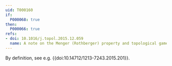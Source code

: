 ```yaml
---
uid: T000160
if:
  P000068: true
then:
  P000066: true
refs:
- doi: 10.1016/j.topol.2015.12.059
  name: A note on the Menger (Rothberger) property and topological games (Peng & Shen)
---
```


By definition, see e.g. {{doi:10.14712/1213-7243.2015.201}}.
